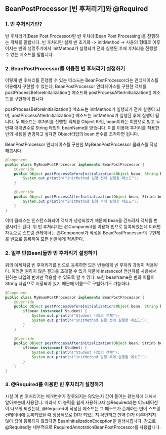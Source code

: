 ## BeanPostProcessor [빈 후처리기]와 @Required

### 1. 빈 후처리기란?

빈 후처리기(Bean Post Processor)란 빈 후처리(Bean Post Processing)을 진행하는 객체를 말합니다.
빈 후처리란 실제 빈 초기화 -> initMethod -> 사용의 형태로 이루어지는 빈의 생명주기에서
initMethod가 실행되기 전과 실행된 후에 후처리를 진행할 수 있는 메소드를 말합니다.

### 2. BeanPostProcessor를 이용한 빈 후처리기 설정하기

이렇게 빈 후처리를 진행할 수 있는 메소드는 BeanPostProcessor라는 인터페이스를 이용해서 구현할 수 있는데,
BeanPostProcessor 인터페이스를 구현한 객체를 postProcessBeforeInitalization() 메소드와
postProcessAfterInitialization() 메소드를 구현해야 합니다.

postProcessBeforeInitialization() 메소드는 initMethod가 실행되기 전에 실행이 되며,
postProcessAfterInitialization() 메소드는 initMethod가 실행된 후에 실행이 됩니다.
두 메소드는 후처리를 진행할 객체를 Object 타입, bean이라는 이름으로 받고
두 번째 매개변수로 String 타입의 beanName을 받습니다.
이를 이용해 후처리를 적용한 빈의 내용을 변경하고 싶다면 Object타입의 bean 변수를 조작하면 됩니다.

BeanPostProcessor 인터페이스를 구현한 MyBeanPostProcessor 클래스를 작성해봅시다.

```java
@Component
public class MyBeanPostProcessor implements BeanPostProcessor {
    @Override
    public Object postProcessBeforeInitialization(Object bean, String beanName) {
        System.out.println("initMethod 실행 전에 실행할 메소드");
    }
    
    @Override
    public Object postProcessAfterInitialization(Object bean, Strinb beanName) {
        System.out.println("initMethod 실행 후에 실행할 메소드");
    }
}
```

이미 클래스는 인스턴스화되어 객체가 생성되었기 때문에 bean을 건드려서 객체를 변경시켜도 된다.
위 빈 후처리기는 @Component를 이용해 빈으로 등록되었는데 이러면 자동으로 스프링 컨테이너는
@Component가 작성된 BeanPostProcessor의 구현체를 빈으로 등록하여 모든 빈들에게 적용한다.

### 2. 일부 빈(Bean)들만 빈 후처리기 설정하기

위의 예제처럼 빈 후처리기를 빈으로 등록하면 모든 빈들에게 빈 후처리 과정이 적용된다.
이러면 원하지 않은 결과를 초래할 수 있기 때문에
instanceof 연산자를 사용해서 원하는 타입의 빈에만 적용할 수 있도록 할 수 있다.
또한 beanName은 빈의 이름이 String 타입으로 저장되어 있기 때문에 이름으로 구별하기도 가능하다.

```java
@Component
public class MyBeanPostProcessor implements BeanPostProcessor {
    @Override
    public Object postProcessBeforeInitialization(Object bean, String beanName) {
        if(bean instanceof Student) {
            System.out.println("Student 타입의 객체");
       	 	System.out.println("initMethod 실행 전에 실행할 메소드");
        }
    }
    
    @Override
    public Object postProcessAfterInitialization(Object bean, Strinb beanName) {
        if(bean instanceof Student) {
            System.out.println("Student 타입의 객체");
        	System.out.println("initMethod 실행 후에 실행할 메소드");
        }
    }
}
```

### 3. @Required를 이용한 빈 후처리기 설정하기

사실 이 빈 후처리기는 매개변수가 잘못되지는 않았는지 값이 들어는 왔는지에 대해서 알아보는데 사용된다.
따라서 이 능력을 쉽게 사용하고자 @Required라는 어노테이션이 나오게 되었는데,
@Required이 작성된 메소드는 그 메소드가 존재하는 빈이 스프링 컨테이너에 등록되었을 때
정상적으로 DI가 되었는지 확인하고 만약 DI가 이루어지지 않아 값이 등록되지 않았다면
BeanInitializationException을 발생시킵니다.
참고로 @Required는 내부적으로 RequiredAnnotationBeanPostProcessor를 사용합니다.